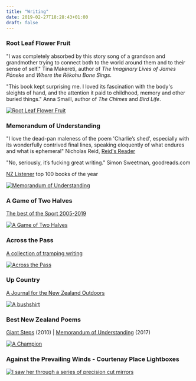 ```yaml
---
title: "Writing"
date: 2019-02-27T18:28:43+01:00
draft: false
---
```


### Root Leaf Flower Fruit

"I was completely absorbed by this story song of a grandson and grandmother trying to connect both to the world around them and to their sense of self."
Tina Makereti, author of *The Imaginary Lives of James Pōneke* and *Where the Rēkohu Bone Sings*.

"This book kept surprising me. I loved its fascination with the body's sleights of hand, and the attention it paid to childhood, memory and other buried things."
Anna Smaill, author of *The Chimes* and *Bird Life*.

[![Root Leaf Flower Fruit](https://cdn11.bigcommerce.com/s-58zklai/images/stencil/1200x1200/products/1294/2072/Root-Leaf-Flower-Fruit-CVR-final__55644.1687479153.jpg)](https://teherengawakapress.co.nz/root-leaf-flower-fruit/)

### Memorandum of Understanding

"I love the dead-pan maleness of the poem 'Charlie’s shed', especially with its wonderfully contrived final lines, speaking eloquently of what endures and what is ephemeral"
Nicholas Reid, [Reid's Reader](https://reidsreader.blogspot.com/2016/06/something-new_20.html)

"No, seriously, it’s fucking great writing."
Simon Sweetman, goodreads.com

[NZ Listener](https://www.nzherald.co.nz/the-listener/) top 100 books of the year

[![Memorandum of Understanding](/images/work/MOU.jpg)](https://vup.victoria.ac.nz/memorandum-of-understanding/)

### A Game of Two Halves

[The best of the Sport 2005-2019](https://vup.victoria.ac.nz/a-game-of-two-halves-the-best-of-sport-2005-2019/)

[![A Game of Two Halves](/images/work/game-of-two-halves.webp)](https://vup.victoria.ac.nz/a-game-of-two-halves-the-best-of-sport-2005-2019/)

### Across the Pass

[A collection of tramping writing](https://aotearoabooks.co.nz/across-the-pass-a-collection-of-tramping-writing/)

[![Across the Pass](/images/work/across-the-pass.jpg)](https://aotearoabooks.co.nz/across-the-pass-a-collection-of-tramping-writing/)

### Up Country

[A Journal for the New Zealand Outdoors](https://upcountry.co.nz)

[![A bushshirt](/images/work/bushshirt.jpg)](https://upcountry.co.nz)

### Best New Zealand Poems

[Giant Steps](https://www.bestnewzealandpoems.org.nz/past-issues/2010-contents/bill-nelson/) (2010) | 
[Memorandum of Understanding](https://www.bestnewzealandpoems.org.nz/past-issues/2016-contents/bill-nelson/) (2017)

[![A Champion](/images/work/andre.jpg)](https://www.bestnewzealandpoems.org.nz/past-issues/2016-contents/bill-nelson/)

### Against the Prevailing Winds - Courtenay Place Lightboxes

[![I saw her through a series of precision cut mirrors](/images/work/lightboxes.jpg)](https://wellington.govt.nz/arts-and-culture/arts/public-art/light-boxes/courtenay-place-park/past-exhibits)
